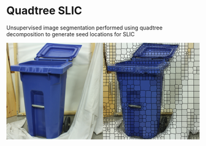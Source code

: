 # Quadtree SLIC
Unsupervised image segmentation performed using quadtree decomposition to generate seed locations for SLIC

![example result](example_result.png?raw=true "Example Result")
